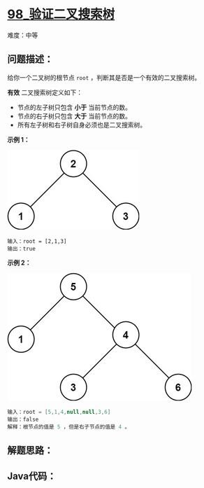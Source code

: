# [98_验证二叉搜索树](https://leetcode.cn/problems/validate-binary-search-tree/)

难度：中等

## 问题描述：

给你一个二叉树的根节点 `root` ，判断其是否是一个有效的二叉搜索树。

**有效** 二叉搜索树定义如下：

- 节点的左子树只包含 **小于** 当前节点的数。
- 节点的右子树只包含 **大于** 当前节点的数。
- 所有左子树和右子树自身必须也是二叉搜索树。

**示例 1：**

![img](../../assets/imgs/tree11.jpg)

```
输入：root = [2,1,3]
输出：true
```

**示例 2：**

![img](../../assets/imgs/tree22.jpg)

```java
输入：root = [5,1,4,null,null,3,6]
输出：false
解释：根节点的值是 5 ，但是右子节点的值是 4 。
```



## 解题思路：



## Java代码：
